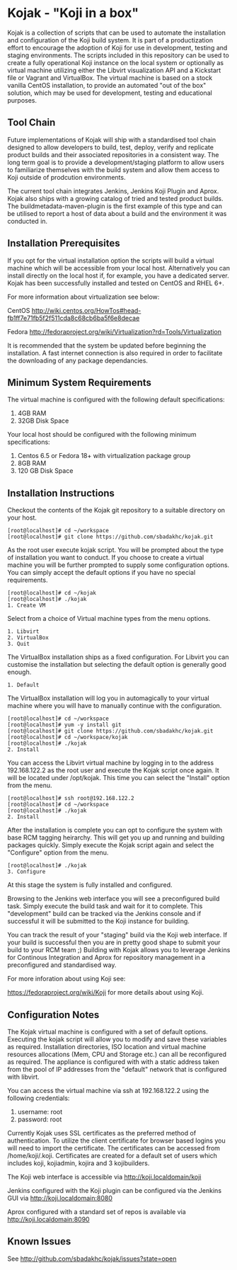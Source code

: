 Kojak - "Koji in a box"
========================

Kojak is a collection of scripts that can be used to automate the installation and configuration of the Koji build system. It is part of a productization effort to encourage the adoption of Koji for use in development, testing and staging environments.  The scripts included in this repository can be used to create a fully operational Koji instance on the local system or optionally as virtual machine utilizing either the Libvirt visualization API and a Kickstart file or Vagrant and VirtualBox.  The virtual machine is based on a stock vanilla CentOS installation, to provide an automated "out of the box" solution, which may be used for development, testing and educational purposes.

Tool Chain
----------

Future implementations of Kojak will ship with a standardised tool chain designed to allow developers to build, test, deploy, verify and replicate product builds and their associated repositories in a consistent way.  The long term goal is to provide a development/staging platform to allow users to familiarize themselves with the build system and allow them access to Koji outside of prodcution environments.   

The current tool chain integrates Jenkins, Jenkins Koji Plugin and Aprox.  Kojak also ships with a growing catalog of tried and tested product builds.  The buildmetadata-maven-plugin is the first example of this type and can be utilised to report a host of data about a build and the environment it was conducted in.

Installation Prerequisites
---------------------------

If you opt for the virtual installation option the scripts will build a virtual machine which will be accessible from your local host.  Alternatively you can install directly on the local host if, for example, you have a dedicated server.  Kojak has been successfully installed and tested on CentOS and RHEL 6+.

For more information about virtualization see below:

CentOS http://wiki.centos.org/HowTos#head-fb1ff7e71fb5f2f511cda8c68cb6ba5f6e8decae 

Fedora http://fedoraproject.org/wiki/Virtualization?rd=Tools/Virtualization

It is recommended that the system be updated before beginning the installation.  A fast internet connection is also required in order to facilitate the downloading of any package dependancies.

Minimum System Requirements
--------------------------- 

The virtual machine is configured with the following default specifications:

1. 4GB RAM
2. 32GB Disk Space

Your local host should be configured with the following minimum specifications:

1. Centos 6.5 or Fedora 18+ with virtualization package group
2. 8GB RAM
3. 120 GB Disk Space 

Installation Instructions
------------------------

Checkout the contents of the Kojak git repository to a suitable directory on your host.
```
[root@localhost]# cd ~/workspace
[root@localhost]# git clone https://github.com/sbadakhc/kojak.git
```

As the root user execute kojak script.  You will be prompted about the type of installation you want to conduct.  If you choose to create a virtual machine you will be further prompted to supply some configuration options.  You can simply accept the default options if you have no special requirements.
```
[root@localhost]# cd ~/kojak
[root@localhost]# ./kojak
1. Create VM
```

Select from a choice of Virtual machine types from the menu options.
```
1. Libvirt
2. VirtualBox
3. Quit
```

The VirtualBox installation ships as a fixed configuration.
For Libvirt you can customise the installation but selecting the default option is generally good enough.
```
1. Default
```

The VirtualBox installation will log you in automagically to your virtual machine where you will have to manually continue with the configuration.
```
[root@localhost]# cd ~/workspace
[root@localhost]# yum -y install git
[root@localhost]# git clone https://github.com/sbadakhc/kojak.git
[root@localhost]# cd ~/workspace/kojak
[root@localhost]# ./kojak
2. Install
```

You can access the Libvirt virtual machine by logging in to the address 192.168.122.2 as the root user and execute the Kojak script once again.  It will be located under /opt/kojak.  This time you can select the "Install" option from the menu.
```
[root@localhost]# ssh root@192.168.122.2
[root@localhost]# cd ~/workspace
[root@localhost]# ./kojak
2. Install
```

After the installation is complete you can opt to configure the system with base RCM tagging heirarchy.  This will get you up and running and building packages quickly.  Simply execute the Kojak script again and select the "Configure" option from the menu.
```
[root@localhost]# ./kojak
3. Configure
```

At this stage the system is fully installed and configured.  

Browsing to the Jenkins web interface you will see a preconfigured build task.  Simply execute the build task and wait for it to complete.  This "development" build can be tracked via the Jenkins console and if successful it will be submitted to the Koji instance for building.  

You can track the result of your "staging" build via the Koji web interface.  If your build is successful then you are in pretty good shape to submit your build to your RCM team ;) Building with Kojak allows you to leverage Jenkins for Continous Integration and Aprox for repository management in a preconfigured and standardised way.

For more inforation about using Koji see:

https://fedoraproject.org/wiki/Koji for more details about using Koji.

Configuration Notes
-------------------
The Kojak virtual machine is configured with a set of default options.  Executing the kojak script will allow you to modify and save these variables as required.  Installation directories, ISO location and virtual machine resources allocations (Mem, CPU and Storage etc.) can all be reconfigured as required.  The appliance is configured with with a static address taken from the pool of IP addresses from the "default" network that is configured with libvirt.

You can access the virtual machine via ssh at 192.168.122.2 using the following credentials:

1. username: root
2. password: root

Currently Kojak uses SSL certificates as the preferred method of authentication.  To utilize the client certificate for browser based logins you will need to import the certificate.  The certificates can be accessed from /home/koji/.koji.  Certificates are created for a default set of users which includes koji, kojiadmin, kojira and 3 kojibuilders.

The Koji web interface is accessible via http://koji.localdomain/koji

Jenkins configured with the Koji plugin can be configured via the Jenkins GUI via http://koji.localdomain:8080

Aprox configured with a standard set of repos is available via http://koji.localdomain:8090

Known Issues
------------

See http://github.com/sbadakhc/kojak/issues?state=open
